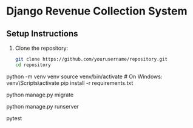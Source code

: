 # Django Revenue Collection System

## Setup Instructions
1. Clone the repository:
   ```sh
   git clone https://github.com/yourusername/repository.git
   cd repository

python -m venv venv
source venv/bin/activate  # On Windows: venv\Scripts\activate
pip install -r requirements.txt


python manage.py migrate


python manage.py runserver


pytest

